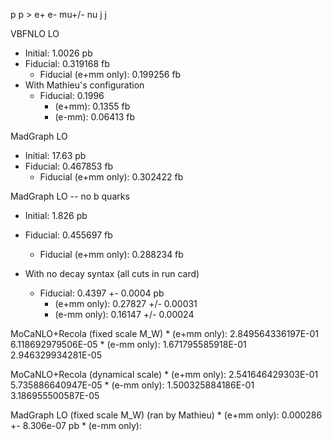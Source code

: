 p p > e+ e- mu+/- nu j j

VBFNLO LO
* Initial: 1.0026 pb
* Fiducial: 0.319168 fb
   * Fiducial (e+mm only): 0.199256 fb
* With Mathieu's configuration
  * Fiducial: 0.1996
    * (e+mm): 0.1355 fb
    * (e-mm): 0.06413 fb

MadGraph LO
* Initial: 17.63 pb
* Fiducial: 0.467853 fb
   * Fiducial (e+mm only): 0.302422 fb

MadGraph LO -- no b quarks
* Initial: 1.826 pb
* Fiducial: 0.455697 fb
    * Fiducial (e+mm only): 0.288234 fb 

* With no decay syntax (all cuts in run card)
    * Fiducial: 0.4397 +- 0.0004 pb
        * (e+mm only): 0.27827 +/- 0.00031
        * (e-mm only): 0.16147 +/- 0.00024

MoCaNLO+Recola (fixed scale M_W)
        * (e+mm only): 2.849564336197E-01   6.118692979506E-05
        * (e-mm only): 1.671795585918E-01   2.946329934281E-05

MoCaNLO+Recola (dynamical scale)
        * (e+mm only): 2.541646429303E-01   5.735886640947E-05
        * (e-mm only): 1.500325884186E-01   3.186955500587E-05

MadGraph LO (fixed scale M_W) (ran by Mathieu)
        * (e+mm only): 0.000286 +- 8.306e-07 pb
        * (e-mm only): 

